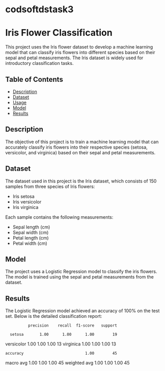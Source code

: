 # codsoftdstask3

# Iris Flower Classification

This project uses the Iris flower dataset to develop a machine learning model that can classify iris flowers into different species based on their sepal and petal measurements. The Iris dataset is widely used for introductory classification tasks.

## Table of Contents

- [Description](#description)
- [Dataset](#dataset)
- [Usage](#usage)
- [Model](#model)
- [Results](#results)
  
## Description

The objective of this project is to train a machine learning model that can accurately classify iris flowers into their respective species (setosa, versicolor, and virginica) based on their sepal and petal measurements.

## Dataset

The dataset used in this project is the Iris dataset, which consists of 150 samples from three species of Iris flowers:
- Iris setosa
- Iris versicolor
- Iris virginica

Each sample contains the following measurements:
- Sepal length (cm)
- Sepal width (cm)
- Petal length (cm)
- Petal width (cm)

## Model
The project uses a Logistic Regression model to classify the iris flowers. The model is trained using the sepal and petal measurements from the dataset.

## Results
The Logistic Regression model achieved an accuracy of 100% on the test set. Below is the detailed classification report:

              precision    recall  f1-score   support

      setosa       1.00      1.00      1.00        19
  versicolor       1.00      1.00      1.00        13
   virginica       1.00      1.00      1.00        13

    accuracy                           1.00        45
   macro avg       1.00      1.00      1.00        45
weighted avg       1.00      1.00      1.00        45
